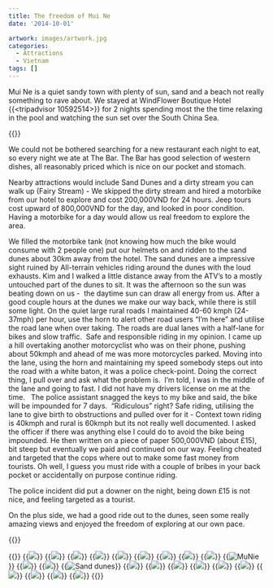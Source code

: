 ```yaml
---
title: The freedom of Mui Ne
date: '2014-10-01'

artwork: images/artwork.jpg
categories:
  - Attractions
  - Vietnam
tags: []
---
```


Mui Ne is a quiet sandy town with plenty of sun, sand and a beach not really something to rave about. We stayed at WindFlower Boutique Hotel {{<tripadvisor 10592514>}} for 2 nights spending most the the time relaxing in the pool and watching the sun set over the South China Sea.

{{<place ChIJN1gcRd2PdjER6vRhBChU9Uk>}}

We could not be bothered searching for a new restaurant each night to eat, so every night we ate at The Bar. The Bar has good selection of western dishes, all reasonably priced which is nice on our pocket and stomach.

Nearby attractions would include Sand Dunes and a dirty stream you can walk up (Fairy Stream) - We skipped the dirty stream and hired a motorbike from our hotel to explore and cost 200,000VND for 24 hours. Jeep tours cost upward of 800,000VND for the day, and looked in poor condition. Having a motorbike for a day would allow us real freedom to explore the area.

We filled the motorbike tank (not knowing how much the bike would consume with 2 people one) put our helmets on and ridden to the sand dunes about 30km away from the hotel. The sand dunes are a impressive sight ruined by All-terrain vehicles riding around the dunes with the loud exhausts. Kim and I walked a little distance away from the ATV’s to a mostly untouched part of the dunes to sit. It was the afternoon so the sun was beating down on us -  the daytime sun can draw all energy from us. After a good couple hours at the dunes we make our way back, while there is still some light. On the quiet large rural roads I maintained 40-60 kmph (24-37mph) per hour, use the horn to alert other road users “I’m here” and utilise the road lane when over taking. The roads are dual lanes with a half-lane for bikes and slow traffic.  Safe and responsible riding in my opinion. I came up a hill overtaking another motorcyclist who was on their phone, pushing about 50kmph and ahead of me was more motorcycles parked. Moving into the lane, using the horn and maintaining my speed somebody steps out into the road with a white baton, it was a police check-point. Doing the correct thing, I pull over and ask what the problem is.  I’m told, I was in the middle of the lane and going to fast. I did not have my drivers license on me at the time.   The police assistant snagged the keys to my bike and said, the bike will be impounded for 7 days.  “Ridiculous” right? Safe riding, utilising the lane to give birth to obstructions and pulled over for it - Context town riding is 40kmph and rural is 60kmph but its not really well documented. I asked the officer if there was anything else I could do to avoid the bike being impounded. He then written on a piece of paper 500,000VND (about £15), bit steep but eventually we paid and continued on our way. Feeling cheated and targeted that the cops where out to make some fast money from tourists. Oh well, I guess you must ride with a couple of bribes in your back pocket or accidentally on purpose continue riding.

The police incident did put a downer on the night, being down £15 is not nice, and feeling targeted as a tourist.

On the plus side, we had a good ride out to the dunes, seen some really amazing views and enjoyed the freedom of exploring at our own pace.

{{<place ChIJG0sCU6yPdjERGKRMrcgkOxU>}}

{{<gallery>}}
  {{<img src="images/IMG_5336.jpg">}}
  {{<img src="images/IMG_5337.jpg">}}
  {{<img src="images/IMG_5333.jpg">}}
  {{<img src="images/IMG_5338.jpg">}}
  {{<img src="images/IMG_53521.jpg">}}
  {{<img src="images/DSC01493.jpg">}}
  {{<img src="images/DSC01533.jpg">}}
  {{<img src="images/DSC01480.jpg">}}
  {{<img src="images/DSC01468.jpg" oriantation="portrait">}}
  {{<img src="images/DSC01524.jpg" title="MuNie" oriantation="large">}}
  {{<img src="images/IMG_5351.jpg">}}
  {{<img src="images/DSC01538.jpg" oriantation="portrait">}}
  {{<img src="images/DSC01472.jpg" title="Sand dunes">}}
  {{<img src="images/DSC01535.jpg">}}
  {{<img src="images/IMG_5361.jpg">}}
  {{<img src="images/IMG_5364.jpg">}}
  {{<img src="images/DSC01546.jpg">}}
  {{<img src="images/IMG_5320.jpg">}}
  {{<img src="images/IMG_20140929_134138.jpg">}}
  {{<img src="images/PANO_20140929_125939.jpg">}}
  {{<img src="images/IMG_20141001_104917-EFFECTS.jpg">}}
  {{<img src="images/PANO_20141001_104821.jpg">}}
  {{<img src="images/DSC01447.jpg">}}
{{</gallery>}}
